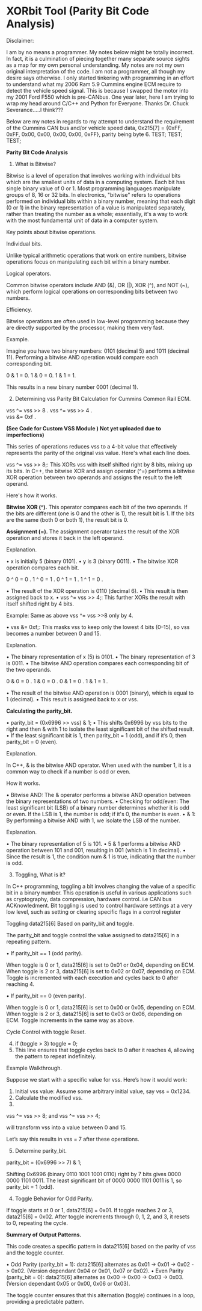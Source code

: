 # XORbit Tool (Parity Bit Code Analysis)

Disclaimer: 

I am by no means a programmer. My notes below might be totally incorrect. In fact, it is a culmination of piecing together many separate source sights as a map for my own personal understanding. My notes are not my own original interpretation of the code. I am not a programmer, all though my desire says otherwise. I only started tinkering with programming in an effort to understand what my 2006 Ram 5.9 Cummins engine ECM require to detect the vehicle speed signal. This is because I swapped the motor into my 2001 Ford F550 which is pre-CANbus. One year later, here I am trying to wrap my head around C/C++ and Python for Everyone. Thanks Dr. Chuck Severance.....I think??? 

Below are my notes in regards to my attempt to understand the requirement of the Cummins CAN bus and/or 
vehicle speed data, 0x215[7]  = {0xFF, 0xFF, 0x00, 0x00, 0x00, 0x00, 0xFF}, parity being byte 6.
TEST;
TEST;
TEST;


**Parity Bit Code Analysis**

1.	What is Bitwise?

Bitwise is a level of operation that involves working with individual bits which are the smallest units of data in a computing system. Each bit has single binary value of 0 or 1. Most programming languages manipulate groups of 8, 16 or 32 bits.
In electronics, "bitwise" refers to operations performed on individual bits within a binary number, meaning that each digit (0 or 1) in the binary representation of a value is manipulated separately, rather than treating the number as a whole; essentially, it's a way to work with the most fundamental unit of data in a computer system. 

Key points about bitwise operations. 

Individual bits. 

Unlike typical arithmetic operations that work on entire numbers, bitwise operations focus on manipulating each bit within a binary number. 

Logical operators. 

Common bitwise operators include AND (&), OR (|), XOR (^), and NOT (~), which perform logical operations on corresponding bits between two numbers. 

Efficiency. 

Bitwise operations are often used in low-level programming because they are directly supported by the processor, making them very fast. 

Example. 

Imagine you have two binary numbers: 0101 (decimal 5) and 1011 (decimal 11). 
Performing a bitwise AND operation would compare each corresponding bit.

0 & 1 = 0.
1 & 0 = 0.
1 & 1 = 1.

This results in a new binary number 0001 (decimal 1). 

2.	Determining vss Parity Bit Calculation for Cummins Common Rail ECM.

vss ^= vss >> 8 .
vss ^= vss >> 4 .          
vss &= 0xf .

**(See Code for Custom VSS Module ) Not yet uploaded due to imperfections)**

This series of operations reduces vss to a 4-bit value that effectively represents the parity of the original vss value. 
Here's what each line does.

vss ^= vss >> 8;: This XORs vss with itself shifted right by 8 bits, mixing up its bits.
In C++, the bitwise XOR and assign operator (^=) performs a bitwise XOR operation between two operands and assigns the result to the left operand. 

Here's how it works.

**Bitwise XOR (^).** 
This operator compares each bit of the two operands. If the bits are different (one is 0 and the other is 1), the result bit is 1. If the bits are the same (both 0 or both 1), the result bit is 0. 

**Assignment (=).** 
The assignment operator takes the result of the XOR operation and stores it back in the left operand.
 
Explanation. 

•	x is initially 5 (binary 0101). 
•	y is 3 (binary 0011). 
•	The bitwise XOR operation compares each bit.

0 ^ 0 = 0 . 
1 ^ 0 = 1 . 
0 ^ 1 = 1 . 
1 ^ 1 = 0 . 

•	The result of the XOR operation is 0110 (decimal 6). 
•	This result is then assigned back to x. 
•	vss ^= vss >> 4;: This further XORs the result with itself shifted right by 4 bits.

Example: Same as above vss ^= vss >>8 only by 4. 

•	vss &= 0xf;: This masks vss to keep only the lowest 4 bits (0–15), so vss becomes a number between 0 and 15.

Explanation. 

•	The binary representation of x (5) is 0101. 
•	The binary representation of 3 is 0011. 
•	The bitwise AND operation compares each corresponding bit of the two operands.

0 & 0 = 0 .
1 & 0 = 0 .
0 & 1 = 0 .
1 & 1 = 1 .

•	The result of the bitwise AND operation is 0001 (binary), which is equal to 1 (decimal). 
•	This result is assigned back to x or vss.

**Calculating the parity_bit.**

•  parity_bit = (0x6996 >> vss) & 1;
•	This shifts 0x6996 by vss bits to the right and then & with 1 to isolate the least significant bit of the shifted result.
•	If the least significant bit is 1, then parity_bit = 1 (odd), and if it’s 0, then parity_bit = 0 (even).

Explanation. 

In C++, & is the bitwise AND operator. When used with the number 1, it is a common way to check if a number is odd or even. 


How it works. 

•	Bitwise AND: The & operator performs a bitwise AND operation between the binary representations of two numbers. 
•	Checking for odd/even: The least significant bit (LSB) of a binary number determines whether it is odd or even. If the LSB is 1, the number is odd; if it's 0, the number is even. 
•	& 1: By performing a bitwise AND with 1, we isolate the LSB of the number. 
 
Explanation.

•	The binary representation of 5 is 101. 
•	5 & 1 performs a bitwise AND operation between 101 and 001, resulting in 001 (which is 1 in decimal). 
•	Since the result is 1, the condition num & 1 is true, indicating that the number is odd.

3.	Toggling, What is it?

In C++ programming, toggling a bit involves changing the value of a specific bit in a binary number. This operation is useful in various applications such as cryptography, data compression, hardware control. i.e CAN bus ACKnowledment. 
Bit toggling is used to control hardware settings at a very low level, such as setting or clearing specific flags in a control register

Toggling data215[6] Based on parity_bit and toggle.

The parity_bit and toggle control the value assigned to data215[6] in a repeating pattern.

•	If parity_bit == 1 (odd parity).

When toggle is 0 or 1, data215[6] is set to 0x01 or 0x04, depending on ECM.
When toggle is 2 or 3, data215[6] is set to 0x02 or 0x07, depending on ECM.
Toggle is incremented with each execution and cycles back to 0 after reaching 4.

•	If parity_bit == 0 (even parity).

When toggle is 0 or 1, data215[6] is set to 0x00 or 0x05, depending on ECM.
When toggle is 2 or 3, data215[6] is set to 0x03 or 0x06, depending on ECM.
Toggle increments in the same way as above.

Cycle Control with toggle Reset.

4.	if (toggle > 3) toggle = 0;
5.	This line ensures that toggle cycles back to 0 after it reaches 4, allowing the pattern to repeat indefinitely.

Example Walkthrough. 

Suppose we start with a specific value for vss. Here’s how it would work:

1.	Initial vss value: Assume some arbitrary initial value, say vss = 0x1234.
2.	Calculate the modified vss.
3.	
vss ^= vss >> 8;
and
vss ^= vss >> 4;

will transform vss into a value between 0 and 15.

Let’s say this results in vss = 7 after these operations.

5.	Determine parity_bit.
   
parity_bit = (0x6996 >> 7) & 1;

Shifting 0x6996 (binary 0110 1001 1001 0110) right by 7 bits gives 0000 0000 1101 0011.
The least significant bit of 0000 0000 1101 0011 is 1, so parity_bit = 1 (odd).

4.	Toggle Behavior for Odd Parity.

If toggle starts at 0 or 1, data215[6] = 0x01.
If toggle reaches 2 or 3, data215[6] = 0x02.
After toggle increments through 0, 1, 2, and 3, it resets to 0, repeating the cycle.

**Summary of Output Patterns.**

This code creates a specific pattern in data215[6] based on the parity of vss and the toggle counter.

•	Odd Parity (parity_bit = 1): data215[6] alternates as 0x01 -> 0x01 -> 0x02 -> 0x02. (Version dependant  0x04 or 0x01, 0x07 or 0x02).
•	Even Parity (parity_bit = 0): data215[6] alternates as 0x00 -> 0x00 -> 0x03 -> 0x03.(Version dependant 0x05 or 0x00, 0x06 or 0x03).

The toggle counter ensures that this alternation (toggle) continues in a loop, providing a predictable pattern. 

